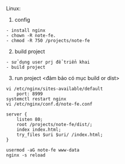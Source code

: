 Linux: 
1. config
```
- install nginx
- chown -R note-fe. 
- chmod -R 750 /projects/note-fe
```

2. build project
```
- sử dụng user prj để triển khai 
- build project
```
3. run project <đảm bảo có mục build or dist>
```
vi /etc/nginx/sites-available/default
    port: 8999
systemctl restart nginx
vi /etc/nginx/conf.d/note-fe.conf

```

```
server {
    listen 80;
    root /projects/note-fe/dist/;
    index index.html;
    try_files $uri $uri/ /index.html;
}
```

```
usermod -aG note-fe www-data
nginx -s reload
```


<!-- add user www-data to group note-fe -->
